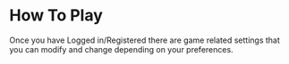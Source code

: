 # How To Play
Once you have Logged in/Registered there are game related settings that you can modify and change depending on your preferences.
